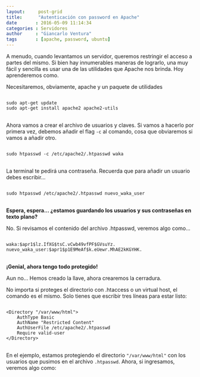 ```yaml
---
layout:     post-grid
title:      "Autenticación con password en Apache"
date       : 2016-05-09 11:14:34
categories : Servidores
author     : "Giancarlo Ventura"
tags       : [apache, password, ubuntu]   
---
```


A menudo, cuando levantamos un servidor, queremos restringir el acceso a partes del mismo.
Si bien hay innumerables maneras de lograrlo, una muy fácil y sencilla es 
usar una de las utilidades que Apache nos brinda. Hoy aprenderemos como.

Necesitaremos, obviamente, apache y un paquete de utilidades

<pre>
<code class="language-cli">
sudo apt-get update
sudo apt-get install apache2 apache2-utils
</code>
</pre>

Ahora vamos a crear el archivo de usuarios y claves. Si vamos a hacerlo por primera vez, 
debemos añadir el flag `-c` al comando, cosa que obviaremos si vamos a añadir otro. 

<pre>
<code class="language-cli">
sudo htpasswd -c /etc/apache2/.htpasswd waka
</code>
</pre>

La terminal te pedirá una contraseña. Recuerda que para añadir un usuario debes escribir...


<pre>
<code class="language-cli">
sudo htpasswd /etc/apache2/.htpasswd nuevo_waka_user
</code>
</pre>

**Espera, espera... ¿estamos guardando los usuarios y sus contraseñas en texto plano?**

No. Si revisamos el contenido del archivo .htpasswd, veremos algo como...

<pre>
<code class="language-cli">
waka:$apr1$lz.IfXG$tsC.vCwb49vfPF$GVsuYz.
nuevo_waka_user:$apr1$p1E9MeAf$k.eUewr.MhAE2kKGYHK.
</code>
</pre>

**¡Genial, ahora tengo todo protegido!**

Aun no... Hemos creado la llave, ahora crearemos la cerradura. 

No importa si proteges el directorio con .htaccess o un virtual host, el comando es el mismo.
Solo tienes que escribir tres líneas para estar listo:

<pre>
<code class="language-apacheconf">
&lt;Directory "/var/www/html"&gt;
    AuthType Basic
    AuthName "Restricted Content"
    AuthUserFile /etc/apache2/.htpasswd
    Require valid-user
&lt;/Directory&gt;
</code>
</pre>

En el ejemplo, estamos protegiendo el directorio `"/var/www/html"` con los usuarios que
pusimos en el archivo `.htpasswd`. Ahora, si ingresamos, veremos algo como:


